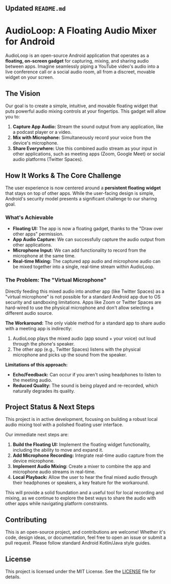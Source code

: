 ## Updated `README.md`


# AudioLoop: A Floating Audio Mixer for Android

AudioLoop is an open-source Android application that operates as a **floating, on-screen gadget** for capturing, mixing, and sharing audio between apps. Imagine seamlessly piping a YouTube video's audio into a live conference call or a social audio room, all from a discreet, movable widget on your screen.

## The Vision

Our goal is to create a simple, intuitive, and movable floating widget that puts powerful audio mixing controls at your fingertips. This gadget will allow you to:

1.  **Capture App Audio:** Stream the sound output from any application, like a podcast player or a video.
2.  **Mix with Microphone:** Simultaneously record your voice from the device's microphone.
3.  **Share Everywhere:** Use this combined audio stream as your input in other applications, such as meeting apps (Zoom, Google Meet) or social audio platforms (Twitter Spaces).

## How It Works & The Core Challenge

The user experience is now centered around a **persistent floating widget** that stays on top of other apps. While the user-facing design is simple, Android's security model presents a significant challenge to our sharing goal.

### What's Achievable

* **Floating UI:** The app is now a floating gadget, thanks to the "Draw over other apps" permission.
* **App Audio Capture:** We can successfully capture the audio output from other applications.
* **Microphone Input:** We can add functionality to record from the microphone at the same time.
* **Real-time Mixing:** The captured app audio and microphone audio can be mixed together into a single, real-time stream within AudioLoop.

### The Problem: The "Virtual Microphone"

Directly feeding this mixed audio into another app (like Twitter Spaces) as a "virtual microphone" is not possible for a standard Android app due to OS security and sandboxing limitations. Apps like Zoom or Twitter Spaces are hard-wired to use the physical microphone and don't allow selecting a different audio source.

**The Workaround:**
The only viable method for a standard app to share audio with a meeting app is indirectly:
1.  AudioLoop plays the mixed audio (app sound + your voice) out loud through the phone's speaker.
2.  The other app (e.g., Twitter Spaces) listens with the physical microphone and picks up the sound from the speaker.

**Limitations of this approach:**
* **Echo/Feedback:** Can occur if you aren't using headphones to listen to the meeting audio.
* **Reduced Quality:** The sound is being played and re-recorded, which naturally degrades its quality.

## Project Status & Next Steps

This project is in active development, focusing on building a robust local audio mixing tool with a polished floating user interface.

Our immediate next steps are:
1.  **Build the Floating UI:** Implement the floating widget functionality, including the ability to move and expand it.
2.  **Add Microphone Recording:** Integrate real-time audio capture from the device microphone.
3.  **Implement Audio Mixing:** Create a mixer to combine the app and microphone audio streams in real-time.
4.  **Local Playback:** Allow the user to hear the final mixed audio through their headphones or speakers, a key feature for the workaround.

This will provide a solid foundation and a useful tool for local recording and mixing, as we continue to explore the best ways to share the audio with other apps while navigating platform constraints.

## Contributing

This is an open-source project, and contributions are welcome! Whether it's code, design ideas, or documentation, feel free to open an issue or submit a pull request. Please follow standard Android Kotlin/Java style guides.

## License

This project is licensed under the MIT License. See the [LICENSE](LICENSE) file for details.
